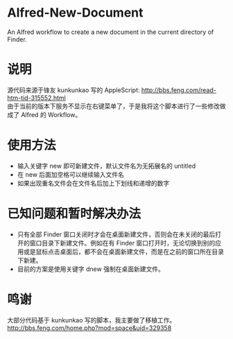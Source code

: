 # Alfred-New-Document
An Alfred workflow to create a new document in the current directory of Finder.
# 说明
源代码来源于锋友 kunkunkao 写的 AppleScript: 
http://bbs.feng.com/read-htm-tid-315552.html  
由于当前的版本下服务不显示在右键菜单了，于是我将这个脚本进行了一些修改做成了 Alfred 的 Workflow。
# 使用方法
* 输入关键字 new 即可新建文件，默认文件名为无拓展名的 untitled
* 在 new 后面加空格可以继续输入文件名
* 如果出现重名文件会在文件名后加上下划线和递增的数字
# 已知问题和暂时解决办法
* 只有全部 Finder 窗口关闭时才会在桌面新建文件，否则会在未关闭的最后打开的窗口目录下新建文件。例如在有 Finder 窗口打开时，无论切换到别的应用或是鼠标点击桌面后，都不会在桌面新建文件，而是在之前的窗口所在目录下新建。
* 目前的方案是使用关键字 dnew 强制在桌面新建文件。
# 鸣谢
大部分代码基于 kunkunkao 写的脚本，我主要做了移植工作。  
http://bbs.feng.com/home.php?mod=space&uid=329358
